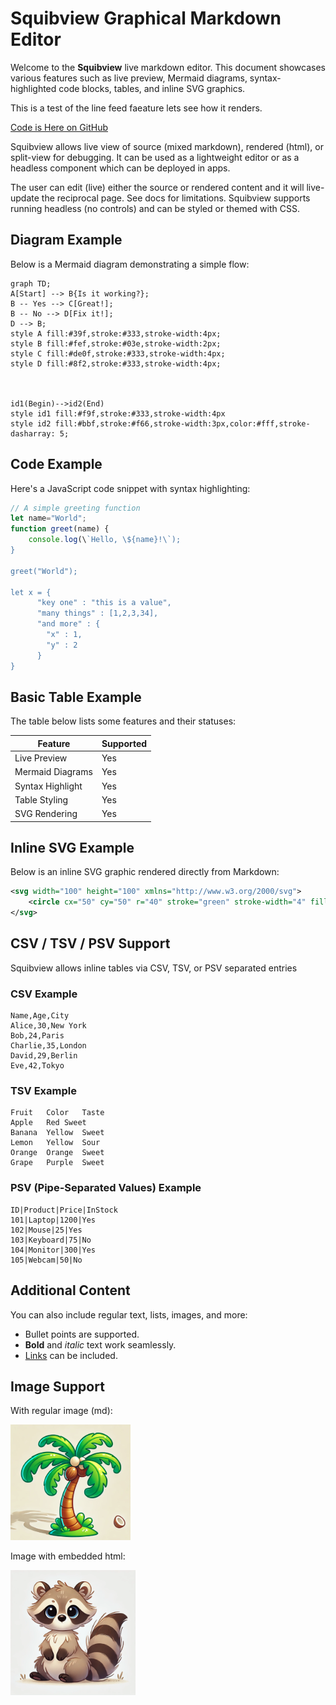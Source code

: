 # Squibview Graphical Markdown Editor 

Welcome to the **Squibview** live markdown editor. This document showcases various features such as live preview, Mermaid diagrams, syntax-highlighted code blocks, tables, and inline SVG graphics.

This is a test
of the line feed faeature
lets see how it renders.


[Code is Here on GitHub](www.github.com/deftio/graphics-md-viewer)

Squibview allows live view of source (mixed markdown), rendered (html), or split-view for debugging.  It can be used as a lightweight editor or as a headless component which can be deployed in apps.

The user can edit (live) either the source or rendered content and it will live-update the reciprocal page.  See docs for limitations. Squibview supports running headless (no controls) and can be styled or themed with CSS.

## Diagram Example

Below is a Mermaid diagram demonstrating a simple flow:

```mermaid
graph TD;
A[Start] --> B{Is it working?};
B -- Yes --> C[Great!];
B -- No --> D[Fix it!];
D --> B;
style A fill:#39f,stroke:#333,stroke-width:4px;
style B fill:#fef,stroke:#03e,stroke-width:2px;
style C fill:#de0f,stroke:#333,stroke-width:4px;
style D fill:#8f2,stroke:#333,stroke-width:4px;



id1(Begin)-->id2(End)
style id1 fill:#f9f,stroke:#333,stroke-width:4px
style id2 fill:#bbf,stroke:#f66,stroke-width:3px,color:#fff,stroke-dasharray: 5;
```

## Code Example

Here's a JavaScript code snippet with syntax highlighting:

```javascript
// A simple greeting function
let name="World";
function greet(name) {
    console.log(\`Hello, \${name}!\`);
}

greet("World");

let x = {
      "key one" : "this is a value",
      "many things" : [1,2,3,34],
      "and more" : {
        "x" : 1,
        "y" : 2
      }
}

```

## Basic Table Example

The table below lists some features and their statuses:

| Feature           | Supported |
| ----------------- | --------- |
| Live Preview      | Yes       |
| Mermaid Diagrams  | Yes       |
| Syntax Highlight  | Yes       |
| Table Styling     | Yes       |
| SVG Rendering     | Yes       |


## Inline SVG Example

Below is an inline SVG graphic rendered directly from Markdown:

```svg
<svg width="100" height="100" xmlns="http://www.w3.org/2000/svg">
    <circle cx="50" cy="50" r="40" stroke="green" stroke-width="4" fill="yellow" />
</svg>
```

## CSV / TSV / PSV Support
Squibview allows inline tables via CSV, TSV, or PSV separated entries

### CSV Example

```csv
Name,Age,City
Alice,30,New York
Bob,24,Paris
Charlie,35,London
David,29,Berlin
Eve,42,Tokyo
```

### TSV Example

```tsv
Fruit	Color	Taste
Apple	Red	Sweet
Banana	Yellow	Sweet
Lemon	Yellow	Sour
Orange	Orange	Sweet
Grape	Purple	Sweet
```

### PSV (Pipe-Separated Values) Example

```psv
ID|Product|Price|InStock
101|Laptop|1200|Yes
102|Mouse|25|Yes
103|Keyboard|75|No
104|Monitor|300|Yes
105|Webcam|50|No
```

## Additional Content

You can also include regular text, lists, images, and more:

- Bullet points are supported.
- **Bold** and *italic* text work seamlessly.
- [Links](https://github.com) can be included.

## Image Support

With regular image (md):

![Image](palm.png)

Image with embedded html:

<img src="sample.webp" alt="drawing" width="200"/>